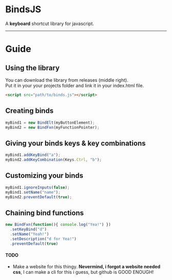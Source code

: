 # BindsJS
A **keyboard** shortcut library for javascript.


---

# Guide 

## Using the library

You can download the library from releases (middle right).  
Put it in your your projects folder and link it in your index.html file.  
```html
<script src="path/to/binds.js"></script>
```

## Creating binds

```js
myBind1 = new BindElt(myButtonElement); 
myBind2 = new BindFxn(myFunctionPointer);
```

## Giving your binds keys & key combinations

```js
myBind1.addKeyBind("a");
myBind2.addKeyCombination(Keys.Ctrl, "b");
```

## Customizing your binds

```js
myBind1.ignoreInputs(false);
myBind1.setName("name");
myBind2.preventDefault(true);
```

## Chaining bind functions

```js
new BindFxn(function(){ console.log("Yea!") })
  .setKeyBind("d")
  .setName("Yeah!")
  .setDescription("d for Yea!")
  .preventDefault(true)
```

<!-- ## Using the library
*Put this in your .html file's \<head\> or \<body\> tags (either should work, not sure).*

```html
<script src="https://raw.githubusercontent.com/Up05/BindsJS/main/binds.js"></script>
``` -->

#### TODO

- Make a website for this thingy. **Nevermind, i forgot a website needed css**, I can make a cli for this i guess, but github is GOOD ENOUGH!


